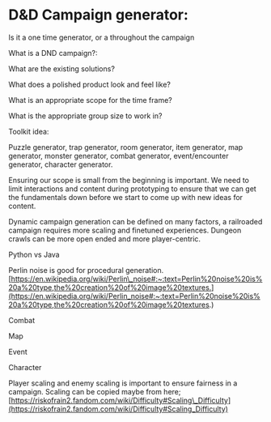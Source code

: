 # D&D Campaign generator:

Is it a one time generator, or a throughout the campaign

What is a DND campaign?:

What are the existing solutions?

What does a polished product look and feel like?

What is an appropriate scope for the time frame?

What is the appropriate group size to work in?

Toolkit idea:

Puzzle generator, trap generator, room generator, item generator, map generator, monster generator, combat generator, event/encounter generator, character generator.

Ensuring our scope is small from the beginning is important. We need to limit interactions and content during prototyping to ensure that we can get the fundamentals down before we start to come up with new ideas for content.

Dynamic campaign generation can be defined on many factors, a railroaded campaign requires more scaling and finetuned experiences. Dungeon crawls can be more open ended and more player-centric.

Python vs Java

Perlin noise is good for procedural generation.[https://en.wikipedia.org/wiki/Perlin\_noise#:~:text=Perlin%20noise%20is%20a%20type,the%20creation%20of%20image%20textures.](https://en.wikipedia.org/wiki/Perlin_noise#:~:text=Perlin%20noise%20is%20a%20type,the%20creation%20of%20image%20textures.)

Combat

Map

Event

Character

Player scaling and enemy scaling is important to ensure fairness in a campaign.
 Scaling can be copied maybe from here; [https://riskofrain2.fandom.com/wiki/Difficulty#Scaling\_Difficulty](https://riskofrain2.fandom.com/wiki/Difficulty#Scaling_Difficulty)
